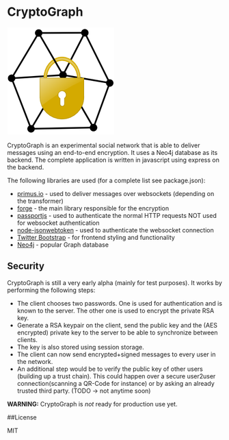 # CryptoGraph

![Image](cryptograph.png?raw=true)

CryptoGraph is an experimental social network that is able to deliver messages using an end-to-end encryption. It uses a Neo4j database as its backend. The complete application is written in javascript using express on the backend.

The following libraries are used (for a complete list see package.json):

- [primus.io](http://primus.io) - used to deliver messages over websockets (depending on the transformer)
- [forge](https://github.com/digitalbazaar/forge) - the main library responsible for the encryption
- [passportjs](http://passportjs.org/) - used to authenticate the normal HTTP requests NOT used for websocket authentication
- [node-jsonwebtoken](https://github.com/auth0/node-jsonwebtoken) - used to authenticate the websocket connection
- [Twitter Bootstrap](http://getbootstrap.com) - for frontend styling and functionality 
- [Neo4j](http://www.neo4j.org/) - popular Graph database

## Security

CryptoGraph is still a very early alpha (mainly for test purposes). It works by performing the following steps:

- The client chooses two passwords. One is used for authentication and is known to the server. The other one is used to encrypt the private RSA key.
- Generate a RSA keypair on the client, send the public key and the (AES encrypted) private key to the server to be able to synchronize between clients.
- The key is also stored using session storage.
- The client can now send encrypted+signed messages to every user in the network.
- An additional step would be to verify the public key of other users (building up a trust chain). This could happen over a secure user2user connection(scanning a QR-Code for instance) or by asking an already trusted third party. (TODO -> not anytime soon)

**WARNING:** CryptoGraph is *not* ready for production use yet.

##License

MIT
